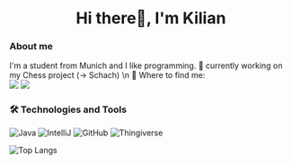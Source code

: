 <h1 align="center"> Hi there👋, I'm Kilian</h1>

### About me
I'm a student from Munich and I like programming.
🔭 currently working on my Chess project (-> Schach) \n
🎯 Where to find me:  
<a href="https://discordapp.com/users/702821727004000307"><img src="https://img.shields.io/badge/dankemerkell-1A1B27?style=flat-square&logo=discord"></a>
<a href="https://www.thingiverse.com/ki_li06/designs"><img src="https://img.shields.io/badge/ki_li06-1A1B27?style=flat-square&logo=thingiverse"></a>

### 🛠  Technologies and Tools
![Java](https://img.shields.io/badge/-Java-informational?style=flat-square&logo=java&logoColor=white&color=eb2d2f)
![IntelliJ](https://img.shields.io/badge/IntelliJ-000000?style=flat-square&logo=intellij-idea&logoColor=white&color=000000)
![GitHub](https://img.shields.io/badge/-GitHub-181717?style=flat-square&logo=github)
![Thingiverse](https://img.shields.io/static/v1?style=flat-squaree&message=Thingiverse&color=248BFB&logo=Thingiverse&logoColor=FFFFFF&label=)

![Top Langs](https://github-readme-stats.vercel.app/api/top-langs/?username=ki-li06&theme=tokyonight&layout=compact)



<!--
**ki-li06/ki-li06** is a ✨ _special_ ✨ repository because its `README.md` (this file) appears on your GitHub profile.


- 🌱 I’m currently learning ...
- 🤔 I’m looking for help with ...
- 💬 Ask me about ...
- 📫 How to reach me: ...
- 😄 Pronouns: ...
- ⚡ Fun fact: ...
-->
